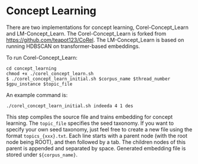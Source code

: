 # Concept Learning

There are two implementations for concept learning, Corel-Concept_Learn and LM-Concept_Learn. 
The Corel-Concept_Learn is forked from https://github.com/teapot123/CoRel.
The LM-Concept_Learn is based on running HDBSCAN on transformer-based embeddings.

To run Corel-Concept_Learn:
```
cd concept_learning
chmod +x ./corel_concept_learn.sh
$ ./corel_concept_learn_initial.sh $corpus_name $thread_number $gpu_instance $topic_file
```

An example command is:

```
./corel_concept_learn_initial.sh indeeda 4 1 des
```

This step compiles the source file and trains embedding for concept learning. 
The ```topic_file``` specifies the seed taxonomy. 
If you want to specify your own seed taxonomy, just feel free to create a new file using the format ```topics_{xxx}.txt```. 
Each line starts with a parent node (with the root node being ROOT), and then followed by a tab. 
The children nodes of this parent is appended and separated by space. 
Generated embedding file is stored under ```${corpus_name}```.